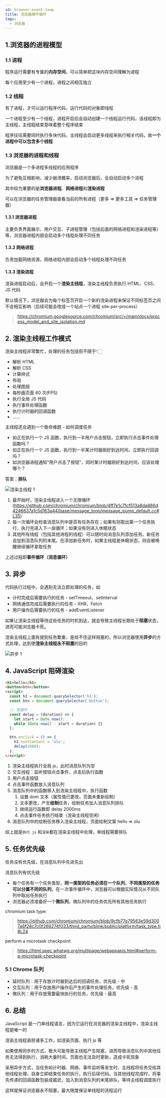 ```yaml
---
id: browser-event-loop
title: 浏览器事件循环
tags:
  - 浏览器
---
```


## 1.浏览器的进程模型

### 1.1 进程

程序运行需要有专属的**内存空间**，可以简单把这块内存空间理解为进程

每个应用至少有一个进程，进程之间相互独立

### 1.2 线程

有了进程，才可以运行程序代码，运行代码的对象即线程

一个进程至少有一个线程，进程开启后会自动创建一个线程运行代码，该线程即为主线程，主线程结束意味着整个程序结束

程序往往需要同时执行多块代码，主线程会启动更多线程来执行相关代码，故**一个进程中可以包含多个线程**

### 1.3 浏览器的进程和线程

浏览器是一个多进程多线程的应用程序

为了避免互相影响，减少崩溃概率，启动浏览器后，会自动启动多个进程

其中较为重要的是**浏览器进程**、**网络进程**和**渲染进程**

可以在浏览器的任务管理器查看当前的所有进程（更多 => 更多工具 => 任务管理器）

#### 1.3.1 浏览器进程

主要负责界面展示、用户交互、子进程管理（包括后面的网络进程和渲染进程等）等，浏览器进程内部会启动多个线程处理不同任务

#### 1.3.2 网络进程

负责加载网络资源，网络进程内部会启动多个线程处理不同任务

#### 1.3.3 渲染进程

渲染进程启动后，会开启一个**渲染主线程**，渲染主线程负责执行 HTML、CSS、JS 代码

默认情况下，浏览器会为每个标签页开启一个新的渲染进程来保证不同标签页之间不会相互影响（后续可能会改成一个站点一个进程 site-per-process）

> <https://chromium.googlesource.com/chromium/src/+/main/docs/process_model_and_site_isolation.md>

## 2. 渲染主线程工作模式

渲染主线程非常繁忙，处理的任务包括但不限于👇🏻

- 解析 HTML
- 解析 CSS
- 计算样式
- 布局
- 处理图层
- 每秒画页面 60 次(FPS)
- 执行全局 JS 代码
- 执行事件处理函数
- 执行计时器的回调函数
- ......

主线程还会遇到一个致命难题 - 如何调度任务

- 如正在执行一个 JS 函数，执行到一半用户点击按钮，立即执行点击事件处理函数吗？
- 如正在执行一个 JS 函数，执行到一半某计时器刚好到达时间，立即执行回调吗？
- 如浏览器进程通知“用户点击了按钮”，同时某计时器刚好到达时间，应该处理哪个？

答案：**排队**

![渲染主线程 1](https://fxpby.oss-cn-beijing.aliyuncs.com/blogImg/browser/%E6%B8%B2%E6%9F%93%E4%B8%BB%E7%BA%BF%E7%A8%8B1.svg)

1. 最开始时，渲染主线程进入一个无限循环(<https://github.com/chromium/chromium/blob/4ff7e1c7fcf513a8da886d4246637a1c5d163a44/base/message_loop/message_pump_default.cc#L35>)
2. 每一次循环会检查消息队列中是否有任务存在；如果有则取出第一个任务执行，执行完进入下一层循环；如果没有则进入休眠状态
3. 其他所有线程（包括其他进程的线程）可以随时向消息队列添加任务。新任务会加到消息队列的末尾。在添加新任务时，如果主线程是休眠状态，则会被唤醒继续循环拿取任务

上述过程即**事件循环（消息循环）**

## 3. 异步

代码执行过程中，会遇到无法立即处理的任务，如

- 计时完成后需要执行的任务 - setTimeout、setInterval
- 网络通信完成后需要执行的任务 - XHR、Fetch
- 用户操作后需要执行的任务 - addEventListener

如果让渲染主线程等待这些任务的时机到达，就会导致主线程长期处于**阻塞**状态，进而可能浏览器卡死。

渲染主线程上面有提到任务繁重，是经不住这样阻塞的，所以浏览器使用**异步**的方式处理，达到使**渲染主线程永不阻塞**的目的

![异步 1](https://fxpby.oss-cn-beijing.aliyuncs.com/blogImg/browser/%E8%AE%A1%E6%97%B6%E7%BA%BF%E7%A8%8B%20eg1.svg)

## 4. JavaScript 阻碍渲染

```html
<h1>hello</h1>
<button>btn</button>
<script>
  const h1 = document.querySelector('h1');
  const btn = document.querySelector('button');

  // 死循环
  const delay = (duration) => {
    let start = Date.now();
    while (Date.now() - start < duration) {}
  };

  btn.onclick = () => {
    h1.textContent = 'olu';
    delay(2000);
  };
</script>
```

1. 渲染主线程执行全局 js，此时消息队列为空
2. 交互线程：监听按钮点击事件，点击后执行函数
3. 用户点击按钮
4. 点击事件函数放入消息队列
5. 消息队列中的函数移入到渲染主线程中，执行函数
   1. 设置 dom 文本（属性值已更改，页面未重新绘制）
   2. 文本更改，产生**绘制**任务，绘制任务加入消息队列排队
   3. 继续运行函数即 delay 2000ms
   4. 点击事件任务执行结束（渲染主线程空闲）
6. 消息队列中的绘制任务移入渲染主线程，页面绘制文案 hello => olu

综上就是`执行 js` 和`渲染`都在渲染主线程中处理，单线程需要排队

## 5. 任务优先级

任务没有优先级，在消息队列中先进先出

消息队列有优先级

- 每个任务有一个任务类型，**同一类型的任务必须在一个队列**，**不同类型的任务可以分属不同的队列**。在一次事件循环中，浏览器可以根据实际情况从不同队列中取出任务执行
- 浏览器必须准备好一个**微队列**，微队列中的任务优先所有其他任务执行

chromium task type:

> <https://github.com/chromium/chromium/blob/9cfb77e79563e59d3007a6f28c7c0f266274f033/third_party/blink/public/platform/task_type.h#L24>

perform a microtask checkpoint:

> <https://html.spec.whatwg.org/multipage/webappapis.html#perform-a-microtask-checkpoint>

### 5.1 Chrome 队列

- 延时队列：用于存放计时器到达后的回调任务，优先级 - 中
- 交互队列：用于存放用户操作后产生的事件处理任务，优先级 - 高
- 微队列：用于存放需要最快执行的任务，优先级 - 最高

## 6. 总结

JavaScript 是一门单线程语言，因为它运行在浏览器的渲染主线程中，渲染主线程是唯一的

渲染主线程承担诸多工作，如渲染页面、执行 js 等

如果使用同步的方式，极大可能导致主线程产生阻塞，进而导致消息队列中其他任务无法得到执行，消耗大量时间，页面也无法及时更新，造成卡死现象

采用异步方式，当任务如计时器、网络、事件监听等发生时，主线程将任务交给其他线程处理，自身立即结束任务的执行，执行后续代码。当其他线程完成时，将事先传递的回调函数包装成威武，加入到消息队列的末尾排队，等待主线程调度执行

这样就保证浏览器永不阻塞，最大限度保证单线程的流程运行
